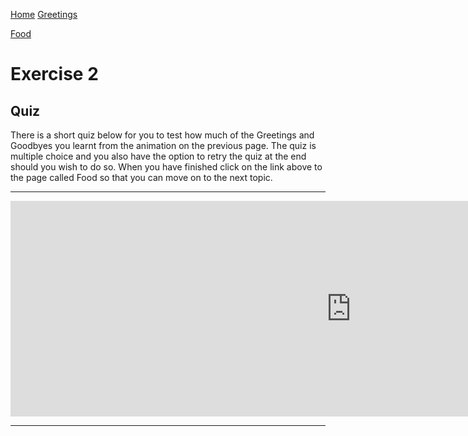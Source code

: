 
<a href="index.html">Home</a> 
<a href="GreetingsandGoodbyes.html">Greetings</a>

<a href="Food.html">Food</a> 


<body>
<h1>Exercise 2</h1>
<h2>Quiz </h2>

<p> There is a short quiz below for you to test how much of the Greetings and Goodbyes you learnt from the animation on the previous page. The quiz is multiple choice and you also have the option to retry the quiz at the end should you wish to do so. When you have finished click on the link above to the page called Food so that you can move on to the next topic. </p>

<hr>

<iframe src="https://h5p.org/h5p/embed/168624" width="1090" height="345" frameborder="0" allowfullscreen="allowfullscreen"></iframe><script src="https://h5p.org/sites/all/modules/h5p/library/js/h5p-resizer.js" charset="UTF-8"></script>


<hr>




